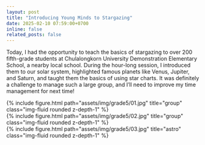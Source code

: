 ```yaml
---
layout: post
title: "Introducing Young Minds to Stargazing"
date: 2025-02-10 07:59:00+0700
inline: false
related_posts: false
---
```


Today, I had the opportunity to teach the basics of stargazing to over 200 fifth-grade students at Chulalongkorn University Demonstration Elementary School, a nearby local school. During the hour-long session, I introduced them to our solar system, highlighted famous planets like Venus, Jupiter, and Saturn, and taught them the basics of using star charts. It was definitely a challenge to manage such a large group, and I’ll need to improve my time management for next time!


<div class="row">
    <div class="col-sm mt-3 mt-md-0">
        {% include figure.html path="assets/img/grade5/01.jpg" title="group" class="img-fluid rounded z-depth-1" %}
    </div>
</div>

<div class="row">
    <div class="col-sm mt-3 mt-md-0">
        {% include figure.html path="assets/img/grade5/02.jpg" title="group" class="img-fluid rounded z-depth-1" %}
    </div>
</div>

<div class="row">
    <div class="col-sm mt-3 mt-md-0">
        {% include figure.html path="assets/img/grade5/03.jpg" title="astro" class="img-fluid rounded z-depth-1" %}
    </div>
</div>

